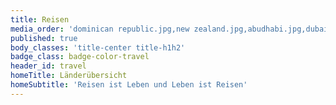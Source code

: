 ```yaml
---
title: Reisen
media_order: 'dominican republic.jpg,new zealand.jpg,abudhabi.jpg,dubai.jpg,australia.jpg,austria.jpg,bali.jpg,czeck republic.jpg,france.jpg,germany.jpg,greece.jpg,indonesia.jpg,italy.jpg,laos.jpg,malaysia.jpg,netherlands.jpg,poland.jpg,sicilia.jpg,singapore.jpg,slovenia.jpg,spain.jpg,thailand.jpg,usa.jpg'
published: true
body_classes: 'title-center title-h1h2'
badge_class: badge-color-travel
header_id: travel
homeTitle: Länderübersicht
homeSubtitle: 'Reisen ist Leben und Leben ist Reisen'
---
```


